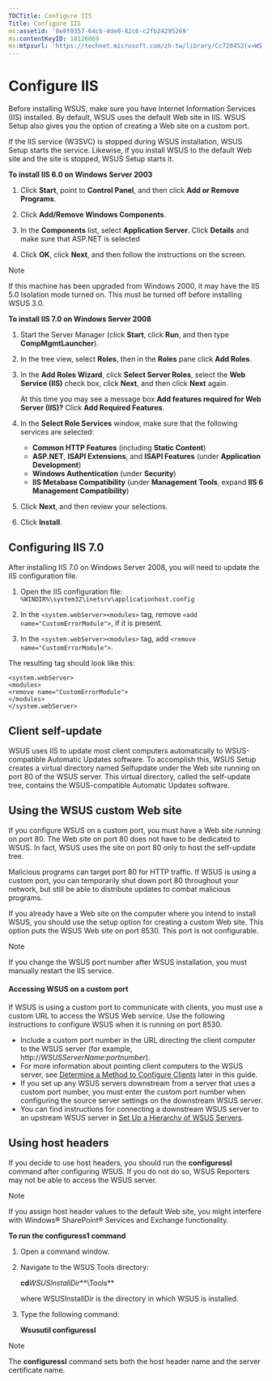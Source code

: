```yaml
---
TOCTitle: Configure IIS
Title: Configure IIS
ms:assetid: '0e8f0357-64cb-4de0-82c6-c2fb24295269'
ms:contentKeyID: 18126069
ms:mtpsurl: 'https://technet.microsoft.com/zh-tw/library/Cc720452(v=WS.10)'
---
```


Configure IIS
=============

Before installing WSUS, make sure you have Internet Information Services (IIS) installed. By default, WSUS uses the default Web site in IIS. WSUS Setup also gives you the option of creating a Web site on a custom port.

If the IIS service (W3SVC) is stopped during WSUS installation, WSUS Setup starts the service. Likewise, if you install WSUS to the default Web site and the site is stopped, WSUS Setup starts it.

**To install IIS 6.0 on Windows Server 2003**
1.  Click **Start**, point to **Control Panel**, and then click **Add or Remove Programs**.

2.  Click **Add/Remove Windows Components**.

3.  In the **Components** list, select **Application Server**. Click **Details** and make sure that ASP.NET is selected

4.  Click **OK**, click **Next**, and then follow the instructions on the screen.

> [!NOTE]  
> If this machine has been upgraded from Windows 2000, it may have the IIS 5.0 Isolation mode turned on. This must be turned off before installing WSUS 3.0.

**To install IIS 7.0 on Windows Server 2008**
1.  Start the Server Manager (click **Start**, click **Run**, and then type **CompMgmtLauncher**).

2.  In the tree view, select **Roles**, then in the **Roles** pane click **Add Roles**.

3.  In the **Add Roles Wizard**, click **Select Server Roles**, select the **Web Service (IIS)** check box, click **Next**, and then click **Next** again.

    At this time you may see a message box **Add features required for Web Server (IIS)?** Click **Add Required Features**.

4.  In the **Select Role Services** window, make sure that the following services are selected:

    -   **Common HTTP Features** (including **Static Content**)
    -   **ASP.NET**, **ISAPI Extensions**, and **ISAPI Features** (under **Application Development**)
    -   **Windows Authentication** (under **Security**)
    -   **IIS Metabase Compatibility** (under **Management Tools**, expand **IIS 6 Management Compatibility**)

5.  Click **Next**, and then review your selections.

6.  Click **Install**.

Configuring IIS 7.0
-------------------

After installing IIS 7.0 on Windows Server 2008, you will need to update the IIS configuration file.

1. Open the IIS configuration file: `%WINDIR%\system32\inetsrv\applicationhost.config`

2. In the `<system.webServer><modules>` tag, remove `<add name="CustomErrorModule">`, if it is present.

3. In the `<system.webServer><modules>` tag, add `<remove name="CustomErrorModule">`.

The resulting tag should look like this:

```
<system.webServer>
<modules>
<remove name="CustomErrorModule">
</modules>
</system.webServer>
```

Client self-update
------------------

WSUS uses IIS to update most client computers automatically to WSUS-compatible Automatic Updates software. To accomplish this, WSUS Setup creates a virtual directory named Selfupdate under the Web site running on port 80 of the WSUS server. This virtual directory, called the self-update tree, contains the WSUS-compatible Automatic Updates software.

Using the WSUS custom Web site
------------------------------

If you configure WSUS on a custom port, you must have a Web site running on port 80. The Web site on port 80 does not have to be dedicated to WSUS. In fact, WSUS uses the site on port 80 only to host the self-update tree.

Malicious programs can target port 80 for HTTP traffic. If WSUS is using a custom port, you can temporarily shut down port 80 throughout your network, but still be able to distribute updates to combat malicious programs.

If you already have a Web site on the computer where you intend to install WSUS, you should use the setup option for creating a custom Web site. This option puts the WSUS Web site on port 8530. This port is not configurable.

> [!NOTE]  
> If you change the WSUS port number after WSUS installation, you must manually restart the IIS service.

#### Accessing WSUS on a custom port

If WSUS is using a custom port to communicate with clients, you must use a custom URL to access the WSUS Web service. Use the following instructions to configure WSUS when it is running on port 8530.

-   Include a custom port number in the URL directing the client computer to the WSUS server (for example, http://*WSUSServerName*:*portnumber*).
-   For more information about pointing client computers to the WSUS server, see [Determine a Method to Configure Clients](https://technet.microsoft.com/a6c7fdf1-2256-4436-90f7-7111ba60d95d) later in this guide.
-   If you set up any WSUS servers downstream from a server that uses a custom port number, you must enter the custom port number when configuring the source server settings on the downstream WSUS server.
-   You can find instructions for connecting a downstream WSUS server to an upstream WSUS server in [Set Up a Hierarchy of WSUS Servers](https://technet.microsoft.com/95a98fb7-f671-42b7-ab43-ee5af98d3712).

Using host headers
------------------

If you decide to use host headers, you should run the **configuressl** command after configuring WSUS. If you do not do so, WSUS Reporters may not be able to access the WSUS server.

> [!NOTE]  
> If you assign host header values to the default Web site, you might interfere with Windows® SharePoint® Services and Exchange functionality.

**To run the configuress1 command**
1.  Open a command window.

2.  Navigate to the WSUS Tools directory:

    **cd***WSUSInstallDir***\\Tools**

    where WSUSInstallDir is the directory in which WSUS is installed.

3.  Type the following command:

    **Wsusutil configuressl**

> [!NOTE]  
> The **configuressl** command sets both the host header name and the server certificate name.
